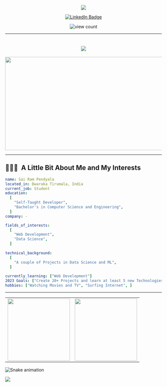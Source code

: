 <p align="center">
  <img src="https://capsule-render.vercel.app/api?type=waving&color=gradient&text=Hello!&height=100&section=header"/>
</p>

<!-- <p align="center">
  <img src="https://c.tenor.com/OsjrMtlzRxsAAAAi/hi-om-nom.gif" height="150px">
</p> -->

<p align="center">
  <a href="https://www.linkedin.com/in/sai-ram-pendyala"><img src="https://img.shields.io/badge/LinkedIn-blue?style=for-the-badge&logo=linkedin&logoColor=white" alt="LinkedIn Badge"></a>
</p>
<p align="center">
  <img src="https://komarev.com/ghpvc/?username=ps1854" alt="view count">
</p>
<hr/>

<h1 align="center">
  <a href="#">
    <img src="https://readme-typing-svg.herokuapp.com/?lines=Sai+Ram+here...;Nice+to+meet+you!&center=true&size=30">
  </a>
</h1>
<div align="center">
  <img src="https://media.giphy.com/media/dWesBcTLavkZuG35MI/giphy.gif" width="600" height="300">
</div>

---

<h2> 👨🏻‍💻 &nbsp;A Little Bit About Me and My Interests</h2>

```yaml
name: Sai Ram Pendyala
located_in: Dwaraka Tirumala, India
current_job: Student
education:
  [
    "Self-Taught Developer",
    "Bachelor's in Computer Science and Engineering",
  ]
company: -

fields_of_interests:
  [
    "Web Development",
    "Data Science",
  ]
  
technical_background:
  [
    "A couple of Projects in Data Science and ML",
  ]
  
currently_learning: ["Web Development"]
2023 Goals: ["Create 20+ Projects and learn at least 5 new Technologies."]
hobbies: ["Watching Movies and TV", "Surfing Internet", ]
```
<hr/>

<table>
<tr>
  <td>
    <a href="https://github-readme-stats.vercel.app/api?username=sai-ram-pendyala&hide=stars&show_icons=true">
      <img align="center" src="https://github-readme-stats.vercel.app/api?username=sai-ram-pendyala&hide=stars&show_icons=true" height = 200px/>
    </a>
  </td>
  <td>
    <a href="https://github-readme-stats.vercel.app/api/top-langs/?username=sai-ram-pendyala&hide=scss">
      <img align="center" src="https://github-readme-stats.vercel.app/api/top-langs/?username=sai-ram-pendyala&hide=scss" height = 200px/>
    </a> 
  </tr>
</table>

![Snake animation](https://github.com/sai-ram-pendyala/sai-ram-pendyala/blob/output/github-contribution-grid-snake.svg)

<p align="left">
  <img src="https://capsule-render.vercel.app/api?type=waving&color=gradient&height=100&section=footer"/>
</p>
